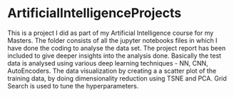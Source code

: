 # ArtificialIntelligenceProjects
This is a project I did as part of my Artificial Intelligence course for my Masters.
The folder consists of all the jupyter notebooks files in which I have done the coding to analyse the data set.
The project report has been included to give deeper insights into the analysis done.
Basically the test data is analysed using various deep learning techniques - NN, CNN, AutoEncoders. The data visualization by creating a
a scatter plot of the training data, by doing dimensionality reduction using TSNE and PCA.
Grid Search is used to tune the hyperparameters.
